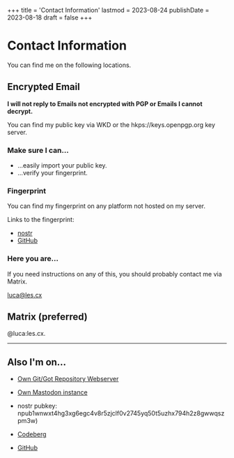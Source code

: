 +++
title = 'Contact Information'
lastmod = 2023-08-24
publishDate = 2023-08-18
draft = false
+++

# Contact Information

You can find me on the following locations.

## Encrypted Email

**I will not reply to Emails not encrypted with PGP or Emails I cannot decrypt.**

You can find my public key via WKD or the hkps://keys.openpgp.org key server.

### Make sure I can…

- …easily import your public key.
- …verify your fingerprint.

### Fingerprint

You can find my fingerprint on any platform not hosted on my server.

Links to the fingerprint:

- [nostr](https://snort.social/e/nevent1qqs26xp8hal0utlqdgm830r3r065ma5zqfqg339lz6559jn9hkeh3zqpz3mhxue69uhhyetvv9ujumn0wd68ytnzvupzqaxuvhtw3zv34j332cw8g9937j7c4atggpg7hfc9wduttw5ywsuuqvzqqqqqqytlsngw)
- [GitHub](https://gist.github.com/lescx/f93febd342bc4f99a9409b201d2d1764)

### Here you are…

If you need instructions on any of this, you should probably contact me via Matrix.

[luca@les.cx](mailto:luca@les.cx)

## Matrix (preferred)

@luca:les.cx.

---

## Also I'm on…

- [Own Git/Got Repository Webserver](https://code.les.cx)
- [Own Mastodon instance](https://social.les.cx/luca)

- nostr pubkey: npub1wnwxt4hg3xg6egc4v8r5zjclf0v2745yq50t5uzhx794h2z8gwwqszpm3w)

- [Codeberg](https://codeberg.org/les)
- [GitHub](https://github.com/lescx)

